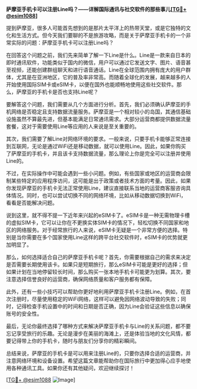 **萨摩亚手机卡可以注册Line吗？——详解国际通讯与社交软件的那些事儿[[TG💪+ @esim1088](https://t.me/s/esim1088)]**

提到萨摩亚，很多人可能首先想到的是那片太平洋上的热带天堂，或是它独特的文化和生活方式。但今天我们要聊的不是旅游攻略，而是关于萨摩亚手机卡的一个非常实际的问题：萨摩亚手机卡可以注册Line吗？

在回答这个问题之前，我们先来简单了解一下Line是什么。Line是一款来自日本的即时通讯软件，功能类似于国内的微信，用户可以通过它发送文字、图片、语音甚至视频，还能创建群组聊天和进行语音通话。Line在全球范围内拥有庞大的用户群体，尤其是在亚洲地区，它的普及率非常高。而随着全球化的发展，越来越多的人开始使用国际SIM卡或eSIM卡，以便在国外也能顺畅地使用这些社交软件。那么，萨摩亚的手机卡是否也支持Line呢？

要解答这个问题，我们需要从几个方面进行分析。首先，我们必须确认萨摩亚的手机网络是否稳定且支持数据流量服务。萨摩亚是一个相对较小的岛国，其通信基础设施虽然不算最先进，但基本能满足日常通讯需求。大部分运营商都提供数据流量套餐，这对于需要使用Line等应用的人来说是至关重要的。

其次，我们需要了解Line对网络环境的要求。一般来说，只要手机卡能够正常连接到互联网，无论是通过WiFi还是移动数据，就可以使用Line。因此，如果你购买了萨摩亚的手机卡，并且该卡支持数据流量，那么理论上你是完全可以注册并使用Line的。

不过，在实际操作中可能会遇到一些小问题。例如，有些国家或地区的运营商会限制某些特定的应用程序访问，这可能是出于政策或者技术方面的考量。因此，如果你发现萨摩亚的手机卡无法正常使用Line，建议直接联系当地的运营商客服咨询具体情况。同时，也可以尝试切换不同的网络环境，比如从移动数据切换到WiFi，看看是否能解决问题。

说到这里，就不得不提一下近年来兴起的eSIM卡了。eSIM卡是一种无需物理卡槽的虚拟SIM卡，它可以让你在不更换实体SIM卡的情况下，轻松切换不同国家和地区的网络服务。对于经常旅行的人来说，eSIM卡无疑是一个非常方便的选择。特别是当你需要在多个国家使用Line这样的跨平台社交软件时，eSIM卡的优势就更加明显了。

那么，如何选择适合自己的萨摩亚手机卡呢？首先，你需要根据自己的需求来决定是否需要长期使用该卡。如果只是短期旅行，那么eSIM卡可能是更好的选择；但如果计划在当地停留较长时间，那么购买一张本地手机卡可能更为划算。其次，要注意选择信誉良好的运营商，确保网络质量和客户服务都有保障。

此外，还有一些小技巧可以帮助你更好地利用萨摩亚手机卡注册Line。例如，在首次注册时，尽量使用稳定的WiFi网络，这样可以避免因网络波动导致的失败；同时，记得检查手机设置中的时间和日期是否正确，因为Line会验证这些信息以确保账号的安全性。

最后，无论你最终选择了哪种方式来解决萨摩亚手机卡与Line的关系问题，都不要忘记享受旅行的乐趣。无论是漫步在美丽的海滩上，还是体验当地的文化风情，都要记得带上你的手机卡，随时与朋友们分享你的精彩瞬间。

总结来说，萨摩亚的手机卡是可以用来注册Line的，只要你选择合适的运营商，并注意网络环境和设备设置。希望这篇文章能帮助你在国际旅行中更加得心应手地使用各种通讯工具。如果你还有其他疑问，欢迎继续探讨！

[[TG💪+ @esim1088](https://t.me/s/esim1088) ![Image](https://i.postimg.cc/4NQfJmqS/Snipaste-2025-05-13-00-14-12.png)]